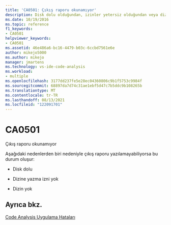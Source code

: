 ```yaml
---
title: 'CA0501: Çıkış raporu okunamıyor'
description: Disk dolu olduğundan, izinler yetersiz olduğundan veya dizin mevcut değilken çıkış raporu yazılamaysa bu durum oluşur.
ms.date: 10/19/2016
ms.topic: reference
f1_keywords:
- CA0501
helpviewer_keywords:
- CA0501
ms.assetid: 46e486a6-bc16-4479-b03c-6ccbd7561e6e
author: mikejo5000
ms.author: mikejo
manager: jmartens
ms.technology: vs-ide-code-analysis
ms.workload:
- multiple
ms.openlocfilehash: 3177dd237fe5e28ec04360806c9b1f5753c9984f
ms.sourcegitcommit: 68897da7d74c31ae1ebf5d47c7b5ddc9b108265b
ms.translationtype: MT
ms.contentlocale: tr-TR
ms.lasthandoff: 08/13/2021
ms.locfileid: "122091701"
---
```

# <a name="ca0501"></a>CA0501

Çıkış raporu okunamıyor

Aşağıdaki nedenlerden biri nedeniyle çıkış raporu yazılamayabiliyorsa bu durum oluşur:

- Disk dolu

- Dizine yazma izni yok

- Dizin yok

## <a name="see-also"></a>Ayrıca bkz.
[Code Analysis Uygulama Hataları](../code-quality/code-analysis-application-errors.md)

